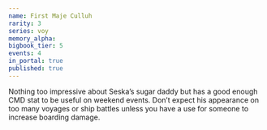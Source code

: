 ```yaml
---
name: First Maje Culluh
rarity: 3
series: voy
memory_alpha:
bigbook_tier: 5
events: 4
in_portal: true
published: true
---
```


Nothing too impressive about Seska’s sugar daddy but has a good enough CMD stat to be useful on weekend events. Don’t expect his appearance on too many voyages or ship battles unless you have a use for someone to increase boarding damage.
